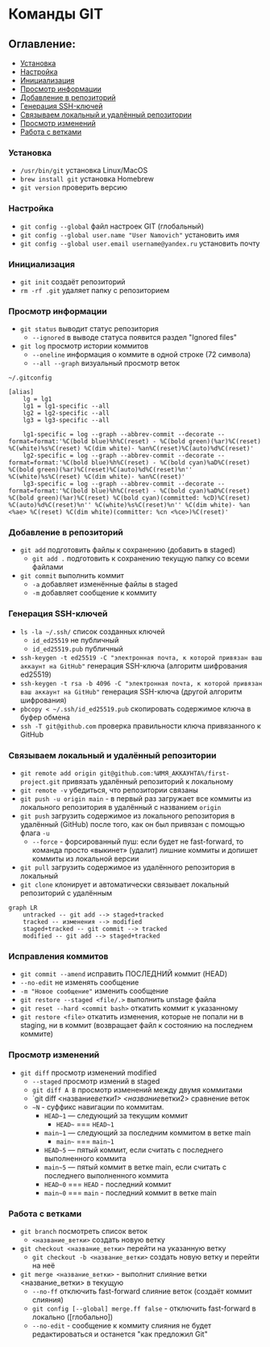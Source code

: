 # Команды GIT

## Оглавление:

- [Установка](#установка)
- [Настройка](#настройка)
- [Инициализация](#инициализация)
- [Просмотр информации](#просмотр-информации)
- [Добавление в репозиторий](#добавление-в-репозиторий)
- [Генерация SSH-ключей](#генерация-ssh-ключей)
- [Связываем локальный и удалённый репозитории](#связываем-локальный-и-удалённый-репозитории)
- [Просмотр изменений](#просмотр-изменений)
- [Работа с ветками](#работа-с-ветками)

### Установка

- `/usr/bin/git` установка Linux/MacOS
- `brew install git` установка Homebrew
- `git version` проверить версию

### Настройка

- `git config --global` файл настроек GIT (глобальный)
- `git config --global user.name "User Namovich"` установить имя
- `git config --global user.email username@yandex.ru` установить почту

### Инициализация

- `git init` создаёт репозиторий
- `rm -rf .git` удаляет папку с репозиторием

### Просмотр информации

- `git status` выводит статус репозитория
  - `--ignored` в выводе статуса появится раздел "Ignored files"
- `git log` просмотр истории коммитов
  - `--oneline` информация о коммите в одной строке (72 символа)
  - `--all --graph` визуальный просмотр веток

`~/.gitconfig`

```
[alias]
    lg = lg1
    lg1 = lg1-specific --all
    lg2 = lg2-specific --all
    lg3 = lg3-specific --all

    lg1-specific = log --graph --abbrev-commit --decorate --format=format:'%C(bold blue)%h%C(reset) - %C(bold green)(%ar)%C(reset) %C(white)%s%C(reset) %C(dim white)- %an%C(reset)%C(auto)%d%C(reset)'
    lg2-specific = log --graph --abbrev-commit --decorate --format=format:'%C(bold blue)%h%C(reset) - %C(bold cyan)%aD%C(reset) %C(bold green)(%ar)%C(reset)%C(auto)%d%C(reset)%n'' %C(white)%s%C(reset) %C(dim white)- %an%C(reset)'
    lg3-specific = log --graph --abbrev-commit --decorate --format=format:'%C(bold blue)%h%C(reset) - %C(bold cyan)%aD%C(reset) %C(bold green)(%ar)%C(reset) %C(bold cyan)(committed: %cD)%C(reset) %C(auto)%d%C(reset)%n'' %C(white)%s%C(reset)%n'' %C(dim white)- %an <%ae> %C(reset) %C(dim white)(committer: %cn <%ce>)%C(reset)'
```

### Добавление в репозиторий

- `git add` подготовить файлы к сохранению (добавить в staged)
  - `git add .` подготовить к сохранению текущую папку со всеми файлами
- `git commit` выполнить коммит
  - `-a` добавляет изменённые файлы в staged
  - `-m` добавляет сообщение к коммиту

### Генерация SSH-ключей

- `ls -la ~/.ssh/` список созданных ключей
  - `id_ed25519` не публичный
  - `id_ed25519.pub` публичный
- `ssh-keygen -t ed25519 -C "электронная почта, к которой привязан ваш аккаунт на GitHub"` генерация SSH-ключа (алгоритм шифрования ed25519)
- `ssh-keygen -t rsa -b 4096 -C "электронная почта, к которой привязан ваш аккаунт на GitHub"` генерация SSH-ключа (другой алгоритм шифрования)
- `pbcopy < ~/.ssh/id_ed25519.pub` скопировать содержимое ключа в буфер обмена
- `ssh -T git@github.com` проверка правильности ключа привязанного к GitHub

### Связываем локальный и удалённый репозитории

- `git remote add origin git@github.com:%ИМЯ_АККАУНТА%/first-project.git` привязать удалённый репозиторий к локальному
- `git remote -v` убедиться, что репозитории связаны
- `git push -u origin main` - в первый раз загружает все коммиты из локального репозитория в удалённый с названием `origin`
- `git push` загрузить содержимое из локального репозитория в удалённый (GitHub) после того, как он был привязан с помощью флага `-u`
  - `--force` - форсированный пуш: если будет не fast-forward, то команда просто «выкинет» (удалит) лишние коммиты и допишет коммиты из локальной версии
- `git pull` загрузить содержимое из удалённого репозитория в локальный
- `git clone` клонирует и автоматически связывает локальный репозиторий с удалённым

```mermaid
graph LR
    untracked -- git add --> staged+tracked
    tracked -- изменения --> modified
    staged+tracked -- git commit --> tracked
    modified -- git add --> staged+tracked
```

### Исправления коммитов

- `git commit --amend` исправить ПОСЛЕДНИЙ коммит (HEAD)
- `--no-edit` не изменять сообщение
- `-m "Новое сообщение"` изменить сообщение
- `git restore --staged <file/.>` выполнить unstage файла
- `git reset --hard <commit bash>` откатить коммит к указанному
- `git restore <file>` откатить изменения, которые не попали ни в staging, ни в коммит (возвращает файл к состоянию на последнем коммите)

### Просмотр изменений

- `git diff` просмотр изменений modified
  - `--staged` просмотр измений в staged
  - `git diff A B` просмотр изменений между двумя коммитами
  - `git diff <название*ветки1> <название*ветки2> сравнение веток
  - `~N` - суффикс навигации по коммитам.
    - `HEAD~1` — следующий за текущим коммит
      - `HEAD~` === `HEAD~1`
    - `main~1` — следующий за последним коммитом в ветке main
      - `main~` === `main~1`
    - `HEAD~5` — пятый коммит, если считать с последнего выполненного коммита
    - `main~5` — пятый коммит в ветке main, если считать с последнего выполненного коммита
    - `HEAD~0` === `HEAD` - последний коммит
    - `main~0` === `main` - последний коммит в ветке main

### Работа с ветками

- `git branch` посмотреть список веток
  - `<название_ветки>` создать новую ветку
- `git checkout <название_ветки>` перейти на указанную ветку
  - `git checkout -b <название_ветки>` создать новую ветку и перейти на неё
- `git merge <название_ветки>` - выполнит слияние ветки <название_ветки> в текущую
  - `--no-ff` отключить fast-forward слияние веток (создаёт коммит слияния)
  - `git config [--global] merge.ff false` - отключить fast-forward в локально ([глобально])
  - `--no-edit` - сообщение к коммиту слияния не будет редактироваться и останется "как предложил Git"
